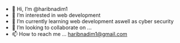 - 👋 Hi, I’m @haribnadim1
- 👀 I’m interested in web development
- 🌱 I’m currently learning web development aswell as cyber security
- 💞️ I’m looking to collaborate on ...
- 📫 How to reach me ... haribnadim1@gmail.com

<!---
haribnadim1/haribnadim1 is a ✨ special ✨ repository because its `README.md` (this file) appears on your GitHub profile.
You can click the Preview link to take a look at your changes.
--->
